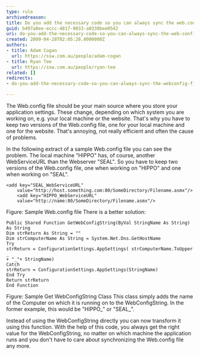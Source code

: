```yaml
---
type: rule
archivedreason: 
title: Do you add the necessary code so you can always sync the web.config file?
guid: b497a0ee-eccc-4817-9033-a0338bee0542
uri: do-you-add-the-necessary-code-so-you-can-always-sync-the-web-config-file
created: 2009-04-28T02:05:28.0000000Z
authors:
- title: Adam Cogan
  url: https://ssw.com.au/people/adam-cogan
- title: Ryan Tee
  url: https://ssw.com.au/people/ryan-tee
related: []
redirects:
- do-you-add-the-necessary-code-so-you-can-always-sync-the-webconfig-file

---
```


The Web.config file should be your main source where you store your application settings. These change, depending on which system you are working on, e.g. your local machine or the website. That's why you have to keep two versions of the Web.config file, one for your local machine and one for the website. 
 That's annoying, not really efficient and often the cause of problems.   
<!--endintro-->

In the following extract of a sample Web.config file you can see the problem. The local machine "HIPPO" has, of course, another WebServiceURL than the Webserver "SEAL". So you have to keep two versions of the Web.config file, one when working on "HIPPO" and one when working on "SEAL".


```
<add key="SEAL_WebServiceURL"
    value="http://host.something.com:80/SomeDirectory/Filename.asmx"/> 
    <add key="HIPPO_WebServiceURL"
    value="http://name:80/SomeDirectory/Filename.asmx"/>
```

Figure: Sample Web.config file
There is a better solution:


```
Public Shared Function GetWebConfigString(ByVal StringName As String) As String
Dim strReturn As String = ""
Dim strComputerName As String = System.Net.Dns.GetHostName
Try
strReturn = ConfigurationSettings.AppSettings( strComputerName.ToUpper _
+ "_"+ StringName)
Catch
strReturn = ConfigurationSettings.AppSettings(StringName)
End Try
Return strReturn
End Function
```

Figure: Sample Get WebConfigString Class
This class simply adds the name of the Computer on which it is running on to the WebConfigString. In the former example, this would be "HIPPO\_" or "SEAL\_".

Instead of using the WebConfigString directly you can now transform it using this function. With the help of this code, you always get the right value for the WebConfigString, no matter on which machine the application runs and you don't have to care about synchronizing the Web.config file any more.
